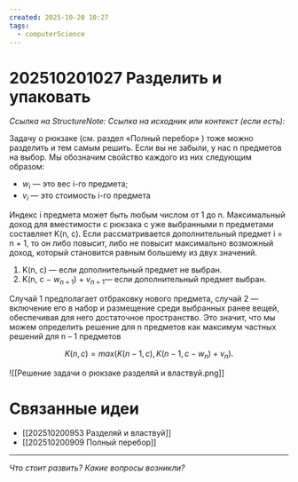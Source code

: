 ```yaml
---
created: 2025-10-20 10:27
tags:
  - computerScience
---
```

# 202510201027 Разделить и упаковать

*Ссылка на StructureNote:* 
*Ссылка на исходник или контекст (если есть):* 

Задачу о рюкзаке (см. раздел «Полный перебор» ) тоже можно разделить и тем самым решить. Если вы не забыли, у нас n предметов на выбор. Мы обозначим свойство каждого из них следующим образом:

- $w_i$ — это вес i-го предмета; 
- $v_i$ — это стоимость i-го предмета

Индекс i предмета может быть любым числом от 1 до n. Максимальный доход для вместимости c рюкзака с уже выбранными n предметами составляет K(n, c). Если рассматривается дополнительный предмет i = n + 1, то он либо повысит, либо не повысит максимально возможный доход, который становится равным большему из двух значений.

1. K(n, c) — если дополнительный предмет не выбран. 
2. K(n, c − $w_{n+1}$) + $v_{n+1}$— если дополнительный предмет выбран.

Случай 1 предполагает отбраковку нового предмета, случай 2 — включение его в набор и размещение среди выбранных ранее вещей, обеспечивая для него достаточное пространство. Это значит, что мы можем определить решение для n предметов как максимум частных решений для n – 1 предметов

$$K(n, c) = max (K(n − 1, c), K(n − 1, c − w_n) + v_n).$$

![[Решение задачи о рюкзаке разделяй и властвуй.png]]

# Связанные идеи

- [[202510200953 Разделяй и властвуй]]
- [[202510200909 Полный перебор]]
---

*Что стоит развить? Какие вопросы возникли?*
